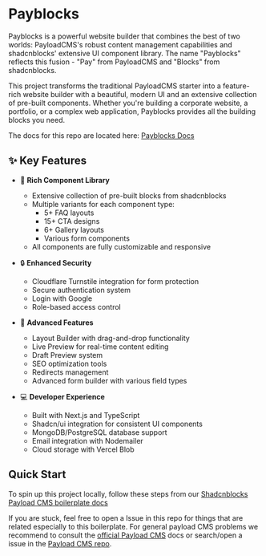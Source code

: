 # Payblocks

Payblocks is a powerful website builder that combines the best of two worlds: PayloadCMS's robust content management capabilities and shadcnblocks' extensive UI component library. The name "Payblocks" reflects this fusion - "Pay" from PayloadCMS and "Blocks" from shadcnblocks.

This project transforms the traditional PayloadCMS starter into a feature-rich website builder with a beautiful, modern UI and an extensive collection of pre-built components. Whether you're building a corporate website, a portfolio, or a complex web application, Payblocks provides all the building blocks you need.

The docs for this repo are located here: [Payblocks Docs](https://docs.shadcnblocks.com/payload/getting-started/)

## ✨ Key Features

- 🎨 **Rich Component Library**

  - Extensive collection of pre-built blocks from shadcnblocks
  - Multiple variants for each component type:
    - 5+ FAQ layouts
    - 15+ CTA designs
    - 6+ Gallery layouts
    - Various form components
  - All components are fully customizable and responsive

- 🔒 **Enhanced Security**

  - Cloudflare Turnstile integration for form protection
  - Secure authentication system
  - Login with Google
  - Role-based access control

- 🚀 **Advanced Features**

  - Layout Builder with drag-and-drop functionality
  - Live Preview for real-time content editing
  - Draft Preview system
  - SEO optimization tools
  - Redirects management
  - Advanced form builder with various field types

- 💻 **Developer Experience**
  - Built with Next.js and TypeScript
  - Shadcn/ui integration for consistent UI components
  - MongoDB/PostgreSQL database support
  - Email integration with Nodemailer
  - Cloud storage with Vercel Blob

## Quick Start

To spin up this project locally, follow these steps from our [Shadcnblocks Payload CMS boilerplate docs](https://docs.shadcnblocks.com/payload/getting-started/)

If you are stuck, feel free to open a Issue in this repo for things that are related especially to this boilerplate. For general payload CMS problems we recommend to consult the [official Payload CMS](https://payloadcms.com/docs/getting-started/what-is-payload) docs or search/open a issue in the [Payload CMS repo](https://github.com/payloadcms/payload/issues).
